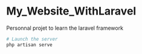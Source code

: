 # My_Website_WithLaravel
Personnal projet to learn the laravel framework


```php 
# Launch the server 
php artisan serve
```